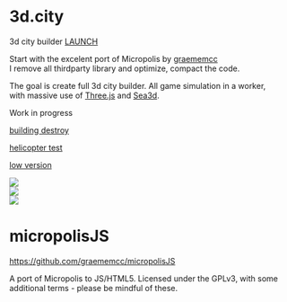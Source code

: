 3d.city
=======

3d city builder [LAUNCH](http://lo-th.github.io/3d.city/index.html)<br>

Start with the excelent port of Micropolis by [graememcc](https://github.com/graememcc/micropolisJS) <br>
I remove all thirdparty library and optimize, compact the code.

The goal is create full 3d city builder. All game simulation in a worker,<br>
with massive use of [Three.js](https://github.com/mrdoob/three.js) and [Sea3d](https://github.com/sunag/sea3d).

Work in progress

[building destroy](http://lo-th.github.io/3d.city/test_destruct.html)

[helicopter test](http://lo-th.github.io/3d.city/test_helicopter.html)

[low version](http://lo-th.github.io/3d.city/index_low.html)

<a target='_blank' href='http://lo-th.github.io/3d.city/index.html'><img src="http://lo-th.github.io/3d.city/img/preview01.jpg"/></a><br>
<a target='_blank' href='http://lo-th.github.io/3d.city/index.html'><img src="http://lo-th.github.io/3d.city/img/preview02.jpg"/></a><br>
<a target='_blank' href='http://lo-th.github.io/3d.city/index.html'><img src="http://lo-th.github.io/3d.city/img/preview03.jpg"/></a><br>

micropolisJS
============

https://github.com/graememcc/micropolisJS

A port of Micropolis to JS/HTML5. Licensed under the GPLv3, with some additional terms - please be mindful of these.